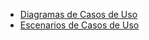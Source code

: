 *  [Diagramas de Casos de Uso](https://github.com/santimarM/SistemaGestionTurnos/blob/main/diagramas_de_casos_de_uso.md)
*  [Escenarios de Casos de Uso](https://github.com/santimarM/SistemaGestionTurnos/blob/main/escenarios_de_casos_de_uso.md)



